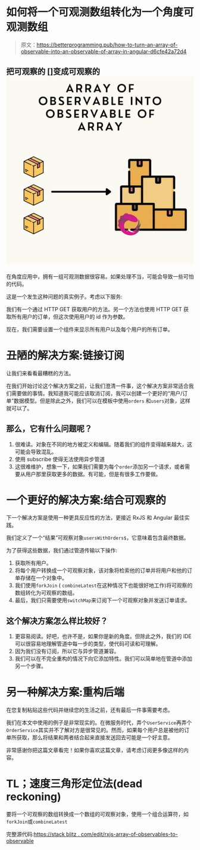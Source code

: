 # 如何将一个可观测数组转化为一个角度可观测数组

> 原文：<https://betterprogramming.pub/how-to-turn-an-array-of-observable-into-an-observable-of-array-in-angular-d6cfe42a72d4>

## 把可观察的 []变成可观察的![](img/8afd8c557d0cb6d62d81316a2935cd01.png)

在角度应用中，拥有一组可观测数据很容易。如果处理不当，可能会导致一些可怕的代码。

这是一个发生这种问题的真实例子。考虑以下服务:

我们有一个通过 HTTP GET 获取用户的方法。另一个方法也使用 HTTP GET 获取所有用户的订单，但这次使用用户的 id 作为参数。

现在，我们需要设置一个组件来显示所有用户以及每个用户的所有订单。

# 丑陋的解决方案:链接订阅

让我们来看看最糟糕的方法。

在我们开始讨论这个解决方案之前，让我们澄清一件事，这个解决方案非常适合我们需要做的事情。我知道我可能应该取消订阅，我可以创建一个更好的“用户/订单”数据模型。但是除此之外，我们可以在模板中使用`orders` 和`users`对象，这样就可以了。

## 那么，它有什么问题呢？

1.  很难读。对象在不同的地方被定义和编辑。随着我们的组件变得越来越大，这可能会导致混乱。
2.  使用 subscribe 使得无法使用异步管道
3.  这很难维护，想象一下，如果我们需要为每个`order`添加另一个请求，或者需要从用户那里获取更多的数据。有可能，但是有很多工作要做。

# 一个更好的解决方案:结合可观察的

下一个解决方案是使用一种更具反应性的方法，更接近 RxJS 和 Angular 最佳实践。

我们定义了一个“结果”可观察对象`usersWithOrders$`，它意味着包含最终数据。

为了获得这些数据，我们通过管道传输以下操作:

1.  获取所有用户。
2.  将每个用户转换成一个可观察对象，该对象将检索他的订单并将用户和他的订单存储在一个对象中。
3.  我们使用`forkJoin` ( `combineLatest`在这种情况下也能很好地工作)将可观察的数组转化为可观察的数组。
4.  最后，我们只需要使用`switchMap`来订阅下一个可观察对象并发送订单请求。

## 这个解决方案怎么样比较好？

1.  更容易阅读。好吧，也许不是，如果你是新的角度。但除此之外，我们的 IDE 可以很容易地理解管道中每一步的类型，使代码可读和可理解。
2.  因为我们没有订阅，所以它与异步管道兼容。
3.  我们可以在不完全重构的情况下向它添加特性。我们可以简单地在管道中添加另一个步骤。

# 另一种解决方案:重构后端

在您复制粘贴这些代码并继续您的生活之前，还有最后一件事需要考虑。

我们在本文中使用的例子是非常现实的。在微服务时代，弄个`UserService`再弄个`OrderService`其实并不了解对方是很常见的。然而，如果每个用户总是被他的订单所获取，那么将结果和两者结合起来直接发送回去可能是一个好主意。

非常感谢你把这篇文章看完！如果你喜欢这篇文章，请考虑订阅更多像这样的内容。

# TL；速度三角形定位法(dead reckoning)

要将一个可观察的数组转换成一个数组的可观察对象，使用一个组合运算符，如`forkJoin`或`combineLatest`

完整源代码:[https://stack blitz . com/edit/rxjs-array-of-observables-to-observable](https://stackblitz.com/edit/rxjs-array-of-observables-to-observable)